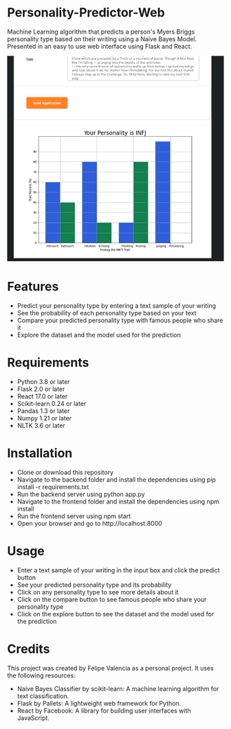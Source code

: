 # Personality-Predictor-Web
Machine Learning algorithm that predicts a person's Myers Briggs personality type based on their writing using a Naive Bayes Model. Presented in an easy to use web interface using Flask and React.


![ImageDemoResponse](https://github.com/felivalencia3/Personality-Predictor-Web/blob/main/Screenshot%202023-07-19%20at%2012.30.23%20PM.png)

# Features
- Predict your personality type by entering a text sample of your writing
- See the probability of each personality type based on your text
- Compare your predicted personality type with famous people who share it
- Explore the dataset and the model used for the prediction
# Requirements
- Python 3.8 or later
- Flask 2.0 or later
- React 17.0 or later
- Scikit-learn 0.24 or later
- Pandas 1.3 or later
- Numpy 1.21 or later
- NLTK 3.6 or later
# Installation
- Clone or download this repository
- Navigate to the backend folder and install the dependencies using pip install -r requirements.txt
- Run the backend server using python app.py
- Navigate to the frontend folder and install the dependencies using npm install
- Run the frontend server using npm start
- Open your browser and go to http://localhost:8000
# Usage
- Enter a text sample of your writing in the input box and click the predict button
- See your predicted personality type and its probability
- Click on any personality type to see more details about it
- Click on the compare button to see famous people who share your personality type
- Click on the explore button to see the dataset and the model used for the prediction
# Credits
This project was created by Felipe Valencia as a personal project. It uses the following resources:

- Naive Bayes Classifier by scikit-learn: A machine learning algorithm for text classification.
- Flask by Pallets: A lightweight web framework for Python.
- React by Facebook: A library for building user interfaces with JavaScript.
